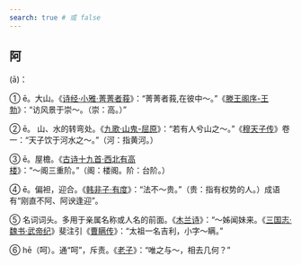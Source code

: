 ```yaml
---
search: true # 或 false
---
```


## 阿

(ā)：

➀ ē。大山。《[诗经·小雅·菁菁者莪](../../example/诗经/诗经·小雅·菁菁者莪)》：“菁菁者莪,在彼中～。”《[滕王阁序-王勃](../../example/王勃/滕王阁序)》：“访风景于崇～。（崇：高。）”

➁ ē。 山、水的转弯处。《[九歌·山鬼-屈原](https://baike.baidu.com/item/%E4%B9%9D%E6%AD%8C%C2%B7%E5%B1%B1%E9%AC%BC/9893820?fr=aladdin)》：“若有人兮山之～。”《[穆天子传](../../example/西周/穆天子传.md)》卷一：“天子饮于河水之～。”（河：指黄河。）

➂ ē。屋檐。《[古诗十九首·西北有高楼](https://baike.baidu.com/item/%E8%A5%BF%E5%8C%97%E6%9C%89%E9%AB%98%E6%A5%BC/10407065?fromtitle=%E5%8F%A4%E8%AF%97%E5%8D%81%E4%B9%9D%E9%A6%96%C2%B7%E8%A5%BF%E5%8C%97%E6%9C%89%E9%AB%98%E6%A5%BC&fromid=1344002&fr=aladdin)》：“～阁三重阶。”（阁：楼阁。阶：台阶。）

➃ ē。偏袒，迎合。《[韩非子·有度](https://baike.baidu.com/item/%E9%9F%A9%E9%9D%9E%E5%AD%90%C2%B7%E6%9C%89%E5%BA%A6/19831199?fr=aladdin)》：“法不～贵。”（贵：指有权势的人。）成语有“刚直不阿、阿谀逢迎”。

➄ 名词词头。多用于亲属名称或人名的前面。《[木兰诗](https://baike.baidu.com/item/%E6%9C%A8%E5%85%B0%E8%AF%97/1307816?fr=aladdin)》：“～姊闻妹来。《[三国志·魏书·武帝纪](https://baike.baidu.com/item/%E4%B8%89%E5%9B%BD%E5%BF%97%C2%B7%E9%AD%8F%E4%B9%A6%C2%B7%E6%AD%A6%E5%B8%9D%E7%BA%AA/14697473)》斐注引《[曹瞒传](https://baike.baidu.com/item/%E6%9B%B9%E7%9E%92%E4%BC%A0/4856624?fr=aladdin)》：“太祖一名吉利，小字～瞒。”

➅ hē（呵）。通“呵”，斥责。《[老子](https://baike.baidu.com/item/%E8%80%81%E5%AD%90/5448?fr=aladdin)》：“唯之与～，相去几何？”


